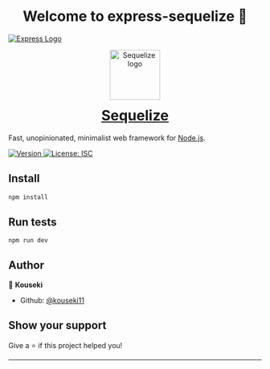 <h1 align="center">Welcome to express-sequelize 👋</h1>

[![Express Logo](https://i.cloudup.com/zfY6lL7eFa-3000x3000.png)](http://expressjs.com/) <p align="center"><img src="logo.svg" width="100" alt="Sequelize logo" /></p>
<h1 align="center" style="margin-top: 0;"><a href="https://sequelize.org">Sequelize</a></h1>

  Fast, unopinionated, minimalist web framework for [Node.js](http://nodejs.org).
<p>
  <a href="https://www.npmjs.com/package/express-sequelize" target="_blank">
    <img alt="Version" src="https://img.shields.io/npm/v/express-sequelize.svg">
  </a>
  <a href="#" target="_blank">
    <img alt="License: ISC" src="https://img.shields.io/badge/License-ISC-yellow.svg" />
  </a>
</p>

## Install

```sh
npm install
```

## Run tests

```sh
npm run dev
```

## Author

👤 **Kouseki**

* Github: [@kouseki11](https://github.com/kouseki11)

## Show your support

Give a ⭐️ if this project helped you!

***
